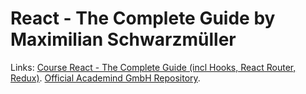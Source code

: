 # React - The Complete Guide by Maximilian Schwarzmüller

Links: 
[Course React - The Complete Guide (incl Hooks, React Router, Redux)](https://www.udemy.com/course/react-the-complete-guide-incl-redux).
[Official Academind GmbH Repository](https://github.com/academind/react-complete-guide-code).
